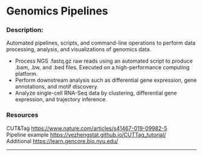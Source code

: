 # Genomics Pipelines  
### Description:  
Automated pipelines, scripts, and command-line operations to perform data processing, analysis, and visualizations of genomics data. 

- Process NGS .fastq.gz raw reads using an automated script to produce .bam, .bw, and .bed files. Executed on a high-performance computing platform.  
- Perform downstream analysis such as differential gene expression, gene annotations, and motif discovery.  
- Analyze single-cell RNA-Seq data by clustering, differential gene expression, and trajectory inference.  
  
### Resources  
CUT&Tag https://www.nature.com/articles/s41467-019-09982-5  
Pipeline example https://yezhengstat.github.io/CUTTag_tutorial/  
Additional https://learn.gencore.bio.nyu.edu/  
   

___  
 

